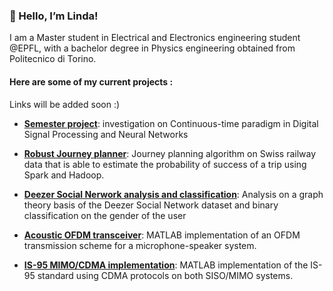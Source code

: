 ### 👋 Hello, I’m Linda! 
 
 I am a Master student in Electrical and Electronics engineering student @EPFL, with a bachelor degree in Physics engineering obtained from Politecnico di Torino. 
 
 #### Here are some of my current projects : 
 
 Links will be added soon :) 
 
 - [**Semester project**](https://github.com/lindafabs/Semester_Project): investigation on Continuous-time paradigm in Digital Signal Processing and Neural Networks 
 - [**Robust Journey planner**](): Journey planning algorithm on Swiss railway data that is able to estimate the probability of success of a trip using Spark and Hadoop.
 - [**Deezer Social Nerwork analysis and classification**](https://github.com/lindafabs/NML_FinalProject.git): Analysis on a graph theory basis of the Deezer Social Network dataset and binary classification on the gender of the user


 - [**Acoustic OFDM transceiver**](): MATLAB implementation of an OFDM transmission scheme for a microphone-speaker system. 
 - [**IS-95 MIMO/CDMA implementation**](): MATLAB implementation of the IS-95 standard using CDMA protocols on both SISO/MIMO systems.


